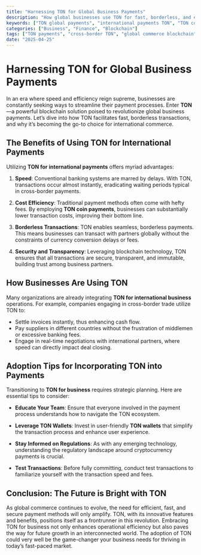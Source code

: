 ```yaml
---
title: "Harnessing TON for Global Business Payments"
description: "How global businesses use TON for fast, borderless, and efficient payments. Benefits, costs, and adoption tips."
keywords: ["TON global payments", "international payments TON", "TON coin payments business"]
categories: ["Business", "Finance", "Blockchain"]
tags: ["TON payments", "cross-border TON", "global commerce blockchain", "TON transfer"]
date: "2025-04-25"
---
```


# Harnessing TON for Global Business Payments

In an era where speed and efficiency reign supreme, businesses are constantly seeking ways to streamline their payment processes. Enter **TON**—a powerful blockchain solution poised to revolutionize global business payments. Let’s dive into how TON facilitates fast, borderless transactions, and why it’s becoming the go-to choice for international commerce.

## The Benefits of Using TON for International Payments

Utilizing **TON for international payments** offers myriad advantages:

1. **Speed**: Conventional banking systems are marred by delays. With TON, transactions occur almost instantly, eradicating waiting periods typical in cross-border payments.

2. **Cost Efficiency**: Traditional payment methods often come with hefty fees. By employing **TON coin payments**, businesses can substantially lower transaction costs, improving their bottom line.

3. **Borderless Transactions**: TON enables seamless, borderless payments. This means businesses can transact with partners globally without the constraints of currency conversion delays or fees.

4. **Security and Transparency**: Leveraging blockchain technology, TON ensures that all transactions are secure, transparent, and immutable, building trust among business partners.

## How Businesses Are Using TON

Many organizations are already integrating **TON for international business** operations. For example, companies engaging in cross-border trade utilize TON to:

- Settle invoices instantly, thus enhancing cash flow.
- Pay suppliers in different countries without the frustration of middlemen or excessive banking fees.
- Engage in real-time negotiations with international partners, where speed can directly impact deal closing.

## Adoption Tips for Incorporating TON into Payments

Transitioning to **TON for business** requires strategic planning. Here are essential tips to consider:

- **Educate Your Team**: Ensure that everyone involved in the payment process understands how to navigate the TON ecosystem.

- **Leverage TON Wallets**: Invest in user-friendly **TON wallets** that simplify the transaction process and enhance user experience.

- **Stay Informed on Regulations**: As with any emerging technology, understanding the regulatory landscape around cryptocurrency payments is crucial. 

- **Test Transactions**: Before fully committing, conduct test transactions to familiarize yourself with the transaction speed and fees.

## Conclusion: The Future is Bright with TON

As global commerce continues to evolve, the need for efficient, fast, and secure payment methods will only amplify. TON, with its innovative features and benefits, positions itself as a frontrunner in this revolution. Embracing TON for business not only enhances operational efficiency but also paves the way for future growth in an interconnected world. The adoption of TON could very well be the game-changer your business needs for thriving in today’s fast-paced market.
